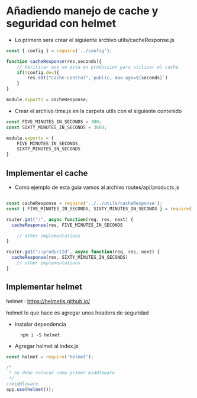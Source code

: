 # Añadiendo manejo de cache y seguridad con helmet



- Lo primero sera crear el siguiente archivo utils/cacheResponse.js

```javascript
const { config } = require('../config');

function cacheResponse(res,seconds){
    // Verificar que se esta en produccion para utilizar el cache
    if(!config.dev){
        res.set("Cache-Control",`public, max-age=${seconds}`)
    }
}

module.exports = cacheResponse;
```

- Crear el archivo time.js en la carpeta utils con el siguiente contenido

```javascript
const FIVE_MINUTES_IN_SECONDS = 300;
const SIXTY_MINUTES_IN_SECONDS = 3600;

module.exports = {
    FIVE_MINUTES_IN_SECONDS,
    SIXTY_MINUTES_IN_SECONDS
}
```

## Implementar el cache

- Como ejemplo de esta guia vamos al archivo routes/api/products.js

```javascript

const cacheResponse = require('../../utils/cacheResponse');
const { FIVE_MINUTES_IN_SECONDS, SIXTY_MINUTES_IN_SECONDS } = require('../../utils/time');

router.get("/", async function(req, res, next) {
  cacheResponse(res, FIVE_MINUTES_IN_SECONDS

    // other implementations
}

router.get("/:productId", async function(req, res, next) {
  cacheResponse(res, SIXTY_MINUTES_IN_SECONDS)
    // other implementations
}

```



## Implementar helmet

helmet : https://helmetjs.github.io/

helmet lo que hace es agregar unos headers de seguridad

- instalar dependencia

        npm i -S helmet


- Agregar helmet al index.js

```javascript
const helmet = require('helmet');

/*
 * Se debe colocar como primer middleware
 */
//middleware
app.use(helmet());
```